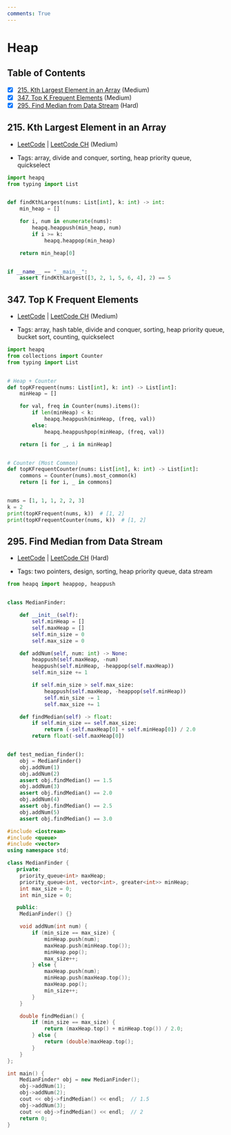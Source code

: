 ```yaml
---
comments: True
---
```


# Heap

## Table of Contents

- [x] [215. Kth Largest Element in an Array](https://leetcode.cn/problems/kth-largest-element-in-an-array/) (Medium)
- [x] [347. Top K Frequent Elements](https://leetcode.cn/problems/top-k-frequent-elements/) (Medium)
- [x] [295. Find Median from Data Stream](https://leetcode.cn/problems/find-median-from-data-stream/) (Hard)

## 215. Kth Largest Element in an Array

-   [LeetCode](https://leetcode.com/problems/kth-largest-element-in-an-array/) | [LeetCode CH](https://leetcode.cn/problems/kth-largest-element-in-an-array/) (Medium)

-   Tags: array, divide and conquer, sorting, heap priority queue, quickselect
```python title="215. Kth Largest Element in an Array - Python Solution"
import heapq
from typing import List


def findKthLargest(nums: List[int], k: int) -> int:
    min_heap = []

    for i, num in enumerate(nums):
        heapq.heappush(min_heap, num)
        if i >= k:
            heapq.heappop(min_heap)

    return min_heap[0]


if __name__ == "__main__":
    assert findKthLargest([3, 2, 1, 5, 6, 4], 2) == 5

```

## 347. Top K Frequent Elements

-   [LeetCode](https://leetcode.com/problems/top-k-frequent-elements/) | [LeetCode CH](https://leetcode.cn/problems/top-k-frequent-elements/) (Medium)

-   Tags: array, hash table, divide and conquer, sorting, heap priority queue, bucket sort, counting, quickselect
```python title="347. Top K Frequent Elements - Python Solution"
import heapq
from collections import Counter
from typing import List


# Heap + Counter
def topKFrequent(nums: List[int], k: int) -> List[int]:
    minHeap = []

    for val, freq in Counter(nums).items():
        if len(minHeap) < k:
            heapq.heappush(minHeap, (freq, val))
        else:
            heapq.heappushpop(minHeap, (freq, val))

    return [i for _, i in minHeap]


# Counter (Most Common)
def topKFrequentCounter(nums: List[int], k: int) -> List[int]:
    commons = Counter(nums).most_common(k)
    return [i for i, _ in commons]


nums = [1, 1, 1, 2, 2, 3]
k = 2
print(topKFrequent(nums, k))  # [1, 2]
print(topKFrequentCounter(nums, k))  # [1, 2]

```

## 295. Find Median from Data Stream

-   [LeetCode](https://leetcode.com/problems/find-median-from-data-stream/) | [LeetCode CH](https://leetcode.cn/problems/find-median-from-data-stream/) (Hard)

-   Tags: two pointers, design, sorting, heap priority queue, data stream
```python title="295. Find Median from Data Stream - Python Solution"
from heapq import heappop, heappush


class MedianFinder:

    def __init__(self):
        self.minHeap = []
        self.maxHeap = []
        self.min_size = 0
        self.max_size = 0

    def addNum(self, num: int) -> None:
        heappush(self.maxHeap, -num)
        heappush(self.minHeap, -heappop(self.maxHeap))
        self.min_size += 1

        if self.min_size > self.max_size:
            heappush(self.maxHeap, -heappop(self.minHeap))
            self.min_size -= 1
            self.max_size += 1

    def findMedian(self) -> float:
        if self.min_size == self.max_size:
            return (-self.maxHeap[0] + self.minHeap[0]) / 2.0
        return float(-self.maxHeap[0])


def test_median_finder():
    obj = MedianFinder()
    obj.addNum(1)
    obj.addNum(2)
    assert obj.findMedian() == 1.5
    obj.addNum(3)
    assert obj.findMedian() == 2.0
    obj.addNum(4)
    assert obj.findMedian() == 2.5
    obj.addNum(5)
    assert obj.findMedian() == 3.0

```

```cpp title="295. Find Median from Data Stream - C++ Solution"
#include <iostream>
#include <queue>
#include <vector>
using namespace std;

class MedianFinder {
   private:
    priority_queue<int> maxHeap;
    priority_queue<int, vector<int>, greater<int>> minHeap;
    int max_size = 0;
    int min_size = 0;

   public:
    MedianFinder() {}

    void addNum(int num) {
        if (min_size == max_size) {
            minHeap.push(num);
            maxHeap.push(minHeap.top());
            minHeap.pop();
            max_size++;
        } else {
            maxHeap.push(num);
            minHeap.push(maxHeap.top());
            maxHeap.pop();
            min_size++;
        }
    }

    double findMedian() {
        if (min_size == max_size) {
            return (maxHeap.top() + minHeap.top()) / 2.0;
        } else {
            return (double)maxHeap.top();
        }
    }
};

int main() {
    MedianFinder* obj = new MedianFinder();
    obj->addNum(1);
    obj->addNum(2);
    cout << obj->findMedian() << endl;  // 1.5
    obj->addNum(3);
    cout << obj->findMedian() << endl;  // 2
    return 0;
}
```
